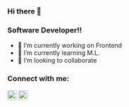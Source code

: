 ### Hi there 👋 

### Software Developer!!

- 🔭 I’m currently working on Frontend
- 🌱 I’m currently learning M.L.
- 👯 I’m looking to collaborate

### Connect with me:

[<img align="left" alt="salvadormartn3z | Twitter" width="22px" src="https://img.icons8.com/ios-filled/344/ffffff/twitter.png" />][twitter]
[<img align="left" alt="Salvador Martinez | LinkedIn" width="22px" src="https://img.icons8.com/ios-filled/344/ffffff/linkedin.png" />][linkedin]

[twitter]: https://twitter.com/salvadormartn3z
[linkedin]:  https://www.linkedin.com/in/salvador-martinez-85a09b198/
